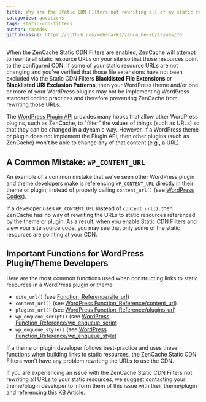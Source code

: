 ```yaml
---
title: Why are the Static CDN Filters not rewriting all of my static resource URLs?
categories: questions
tags: static-cdn-filters
author: raamdev
github-issue: https://github.com/websharks/zencache-kb/issues/70
---
```


When the ZenCache Static CDN Filters are enabled, ZenCache will attempt to rewrite all static resource URLs on your site so that those resources point to the configured CDN. If some of your static resource URLs are not changing and you've verified that those file extensions have not been excluded via the Static CDN Filters **Blacklisted File Extensions** or **Blacklisted URI Exclusion Patterns**, then your WordPress theme and/or one or more of your WordPress plugins may not be implementing WordPress standard coding practices and therefore preventing ZenCache from rewriting those URLs.

The [WordPress Plugin API](https://codex.wordpress.org/Plugin_API) provides many hooks that allow other WordPress plugins, such as ZenCache, to "filter" the values of things (such as URLs) so that they can be changed in a dynamic way. However, if a WordPress theme or plugin does not implement the Plugin API, then other plugins (such as ZenCache) won't be able to change any of that content (e.g., a URL).

## A Common Mistake: `WP_CONTENT_URL`

An example of a common mistake that we've seen other WordPress plugin and theme developers make is referencing `WP_CONTENT_URL` directly in their theme or plugin, instead of properly calling `content_url()` (see [WordPress Codex](http://codex.wordpress.org/Function_Reference/content_url)). 

If a developer uses `WP_CONTENT_URL` instead of `content_url()`, then ZenCache has no way of rewriting the URLs to static resources referenced by the theme or plugin. As a result, when you enable Static CDN Filters and view your site source code, you may see that only some of the static resources are pointing at your CDN.

## Important Functions for WordPress Plugin/Theme Developers

Here are the most common functions used when constructing links to static resources in a WordPress plugin or theme:

- `site_url()` (see [Function_Reference/site_url](http://codex.wordpress.org/Function_Reference/site_url))
- `content_url()` (see [WordPress Function_Reference/content_url](http://codex.wordpress.org/Function_Reference/content_url))
- `plugins_url()` (see [WordPress Function_Reference/plugins_url](http://codex.wordpress.org/Function_Reference/plugins_url))
- `wp_enqueue_script()` (see [WordPress Function_Reference/wp_enqueue_script](http://codex.wordpress.org/Function_Reference/wp_enqueue_script)
- `wp_enqueue_style()` (see [WordPress Function_Reference/wp_enqueue_style](http://codex.wordpress.org/Function_Reference/wp_enqueue_style))

If a theme or plugin developer follows best-practice and uses these functions when building links to static resources, the ZenCache Static CDN Filters won't have any problem rewriting the URLs to use the CDN.

If you are experiencing an issue with the ZenCache Static CDN Filters not rewriting all URLs to your static resources, we suggest contacting your theme/plugin developer to inform them of this issue with their theme/plugin and referencing this KB Article.